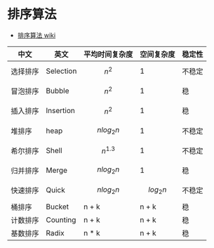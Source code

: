 # 排序算法

- [排序算法 wiki](https://www.wikiwand.com/zh-hans/%E6%8E%92%E5%BA%8F%E7%AE%97%E6%B3%95)

| 中文    | 英文        | 平均时间复杂度    | 空间复杂度    | 稳定性 |
| --      | --        | --               | --          | -- |
| 选择排序 | Selection | $$ n^2 $$        | 1           |   不稳定 |
| 冒泡排序 | Bubble    | $$ n^2 $$        | 1           | 稳 |
| 插入排序 | Insertion | $$ n^2 $$        | 1           | 稳 |
| 堆排序   | heap      | $$ nlog_2{n} $$  | 1           | 不稳定 |
| 希尔排序 | Shell     | $$ n^{1.3} $$    | 1           | 不稳定 |
| 归并排序 | Merge     | $$ nlog_2{n} $$  | 1           | 稳 |
| 快速排序 | Quick     | $$ nlog_2{n} $$  | $$ log_2{n} $$ | 不稳定 |
| 桶排序   | Bucket    | n + k            | n + k       | 稳 |
| 计数排序 | Counting  | n + k            | n + k       | 稳 |
| 基数排序 | Radix     | n * k            | n + k       | 稳 |
